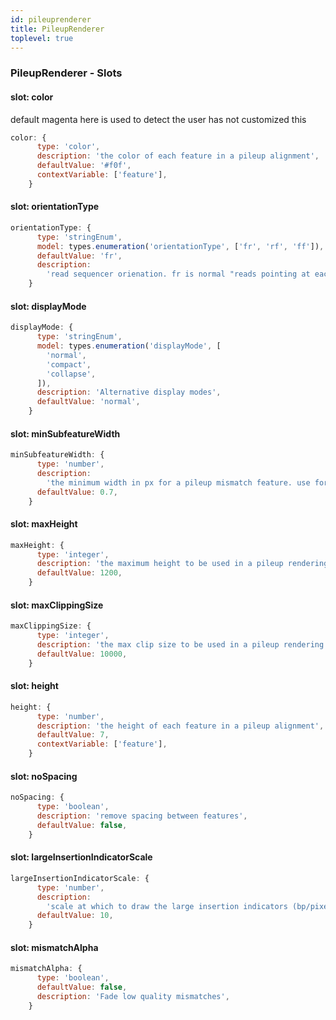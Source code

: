 ```yaml
---
id: pileuprenderer
title: PileupRenderer
toplevel: true
---
```


### PileupRenderer - Slots

#### slot: color

default magenta here is used to detect the user has not customized this

```js
color: {
      type: 'color',
      description: 'the color of each feature in a pileup alignment',
      defaultValue: '#f0f',
      contextVariable: ['feature'],
    }
```

#### slot: orientationType

```js
orientationType: {
      type: 'stringEnum',
      model: types.enumeration('orientationType', ['fr', 'rf', 'ff']),
      defaultValue: 'fr',
      description:
        'read sequencer orienation. fr is normal "reads pointing at each other ---> <--- while some other sequencers can use other options',
    }
```

#### slot: displayMode

```js
displayMode: {
      type: 'stringEnum',
      model: types.enumeration('displayMode', [
        'normal',
        'compact',
        'collapse',
      ]),
      description: 'Alternative display modes',
      defaultValue: 'normal',
    }
```

#### slot: minSubfeatureWidth

```js
minSubfeatureWidth: {
      type: 'number',
      description:
        'the minimum width in px for a pileup mismatch feature. use for increasing/decreasing mismatch marker widths when zoomed out, e.g. 0 or 1',
      defaultValue: 0.7,
    }
```

#### slot: maxHeight

```js
maxHeight: {
      type: 'integer',
      description: 'the maximum height to be used in a pileup rendering',
      defaultValue: 1200,
    }
```

#### slot: maxClippingSize

```js
maxClippingSize: {
      type: 'integer',
      description: 'the max clip size to be used in a pileup rendering',
      defaultValue: 10000,
    }
```

#### slot: height

```js
height: {
      type: 'number',
      description: 'the height of each feature in a pileup alignment',
      defaultValue: 7,
      contextVariable: ['feature'],
    }
```

#### slot: noSpacing

```js
noSpacing: {
      type: 'boolean',
      description: 'remove spacing between features',
      defaultValue: false,
    }
```

#### slot: largeInsertionIndicatorScale

```js
largeInsertionIndicatorScale: {
      type: 'number',
      description:
        'scale at which to draw the large insertion indicators (bp/pixel)',
      defaultValue: 10,
    }
```

#### slot: mismatchAlpha

```js
mismatchAlpha: {
      type: 'boolean',
      defaultValue: false,
      description: 'Fade low quality mismatches',
    }
```
